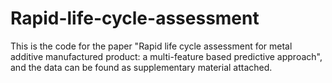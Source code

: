 # Rapid-life-cycle-assessment
This is the code for the paper "Rapid life cycle assessment for metal additive manufactured product: a multi-feature based predictive approach", and the data can be found as supplementary material attached.
